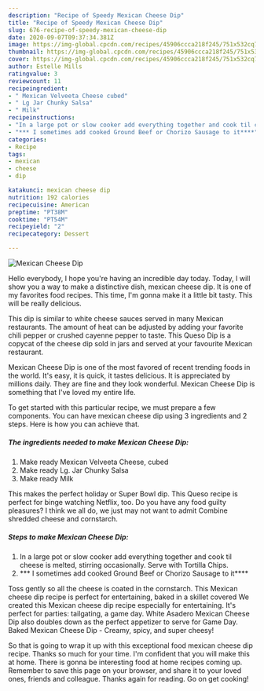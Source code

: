 ```yaml
---
description: "Recipe of Speedy Mexican Cheese Dip"
title: "Recipe of Speedy Mexican Cheese Dip"
slug: 676-recipe-of-speedy-mexican-cheese-dip
date: 2020-09-07T09:37:34.381Z
image: https://img-global.cpcdn.com/recipes/45906ccca218f245/751x532cq70/mexican-cheese-dip-recipe-main-photo.jpg
thumbnail: https://img-global.cpcdn.com/recipes/45906ccca218f245/751x532cq70/mexican-cheese-dip-recipe-main-photo.jpg
cover: https://img-global.cpcdn.com/recipes/45906ccca218f245/751x532cq70/mexican-cheese-dip-recipe-main-photo.jpg
author: Estelle Mills
ratingvalue: 3
reviewcount: 11
recipeingredient:
- " Mexican Velveeta Cheese cubed"
- " Lg Jar Chunky Salsa"
- " Milk"
recipeinstructions:
- "In a large pot or slow cooker add everything together and cook til cheese is melted, stirring occasionally. Serve with Tortilla Chips."
- "*** I sometimes add cooked Ground Beef or Chorizo Sausage to it****"
categories:
- Recipe
tags:
- mexican
- cheese
- dip

katakunci: mexican cheese dip 
nutrition: 192 calories
recipecuisine: American
preptime: "PT38M"
cooktime: "PT54M"
recipeyield: "2"
recipecategory: Dessert

---
```



![Mexican Cheese Dip](https://img-global.cpcdn.com/recipes/45906ccca218f245/751x532cq70/mexican-cheese-dip-recipe-main-photo.jpg)

Hello everybody, I hope you're having an incredible day today. Today, I will show you a way to make a distinctive dish, mexican cheese dip. It is one of my favorites food recipes. This time, I'm gonna make it a little bit tasty. This will be really delicious.

This dip is similar to white cheese sauces served in many Mexican restaurants. The amount of heat can be adjusted by adding your favorite chili pepper or crushed cayenne pepper to taste. This Queso Dip is a copycat of the cheese dip sold in jars and served at your favourite Mexican restaurant.

Mexican Cheese Dip is one of the most favored of recent trending foods in the world. It's easy, it is quick, it tastes delicious. It is appreciated by millions daily. They are fine and they look wonderful. Mexican Cheese Dip is something that I've loved my entire life.


To get started with this particular recipe, we must prepare a few components. You can have mexican cheese dip using 3 ingredients and 2 steps. Here is how you can achieve that.

<!--inarticleads1-->

##### The ingredients needed to make Mexican Cheese Dip:

1. Make ready  Mexican Velveeta Cheese, cubed
1. Make ready  Lg. Jar Chunky Salsa
1. Make ready  Milk


This makes the perfect holiday or Super Bowl dip. This Queso recipe is perfect for binge watching Netflix, too. Do you have any food guilty pleasures? I think we all do, we just may not want to admit Combine shredded cheese and cornstarch. 

<!--inarticleads2-->

##### Steps to make Mexican Cheese Dip:

1. In a large pot or slow cooker add everything together and cook til cheese is melted, stirring occasionally. Serve with Tortilla Chips.
1. *** I sometimes add cooked Ground Beef or Chorizo Sausage to it****


Toss gently so all the cheese is coated in the cornstarch. This Mexican cheese dip recipe is perfect for entertaining, baked in a skillet covered We created this Mexican cheese dip recipe especially for entertaining. It&#39;s perfect for parties: tailgating, a game day. White Asadero Mexican Cheese Dip also doubles down as the perfect appetizer to serve for Game Day. Baked Mexican Cheese Dip - Creamy, spicy, and super cheesy! 

So that is going to wrap it up with this exceptional food mexican cheese dip recipe. Thanks so much for your time. I'm confident that you will make this at home. There is gonna be interesting food at home recipes coming up. Remember to save this page on your browser, and share it to your loved ones, friends and colleague. Thanks again for reading. Go on get cooking!
